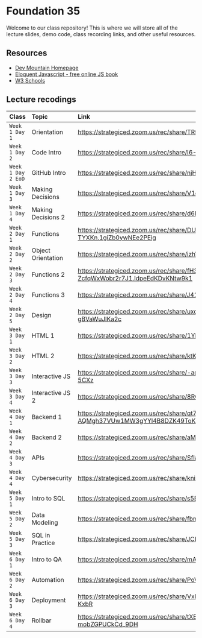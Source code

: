 # Foundation 35

Welcome to our class repository! This is where we will store all of the lecture slides, demo code, class recording links, and other useful resources.


## Resources

 - [Dev Mountain Homepage](https://ed.devmountain.com/)
 - [Eloquent Javascript - free online JS book](https://eloquentjavascript.net/)
 - [W3 Schools](https://www.w3schools.com/js/default.asp)


## Lecture recodings


| Class | Topic     | Link                |
| :-------- | :------- | :------------------------- |
| `Week 1 Day 1` | Orientation | https://strategiced.zoom.us/rec/share/TRf9ezsMBDD8g-frWSo9bIRvy5zeFdAttQ3gx2kLeQiwm-KBtHxX79TKJEtRBoFK.rhZCCUUn4uDzB9fQ |
| `Week 1 Day 2` | Code Intro | https://strategiced.zoom.us/rec/share/I6-P7W8sgf1XuswkMS9IC3IG3E4W4Gr6DXskA7315-J1bFS7Lqg5Zd0tLimvkw0z.U6Sl2BAJgkKkZdJg |
| `Week 1 Day 2 EoD` | GitHub Intro | https://strategiced.zoom.us/rec/share/njHWuVsDGS_hx_29pV1na2U8KadLM4kowtjF8kR1gOi8p7H-I3HxATNb2f1eLn2j.rGjGIvM35D7YO466 |
| `Week 1 Day 3` | Making Decisions | https://strategiced.zoom.us/rec/share/V1d8jLLoc5CIHpPxnMQ_pczXq3eKf63YoatPb34G1NsDmVt3qDTE1j5Y-YCLI214.zg_srnMTiw17tt7J |
| `Week 1 Day 4` | Making Decisions 2 | https://strategiced.zoom.us/rec/share/d6NzGGvqkU5tILDrhvNC3URppGDuVQ4Zzt-LDUtLcBWbvqpPSjHBLKSbATl2lIlD.qmw300BypZNLjQ2o |
| `Week 2 Day 1` | Functions | https://strategiced.zoom.us/rec/share/DUyLHmElDyK-nW5ENz5UmmmoiCHok3uOV02x_0Aj0k0jMbpEudJOd9N0Pl-TYXKn.1giZb0ywNEe2PEig |
| `Week 2 Day 2` | Object Orientation | https://strategiced.zoom.us/rec/share/izhWKH6vFEm84V4193pfrPxsEGq6IurHqsC6uYNBh2t5lTYVRgcXzr59lqVpfGO4.tbglYoSHimVNAy6g |
| `Week 2 Day 3` | Functions 2 | https://strategiced.zoom.us/rec/share/fH3vOcWWT7gFS1dgPtQTuDyBkIgSWv8iCL5J3hKoUhwQW8sD-ZcfqWxWobr2r7J1.IdpeEdKDvKNtw9k1 |
| `Week 2 Day 4` | Functions 3 | https://strategiced.zoom.us/rec/share/J41mx4TB_Uuj5-1QPrPA_bnFY2UQC1KUepVDV3fHFYI6PsDe29-nJqYwh-e4bBnA.kTSn8dVkuaFOhi_5 |
| `Week 2 Day 5` | Design | https://strategiced.zoom.us/rec/share/uxq9aiCUYuUe8dKLWJ1Fuu3_BU_gPXYYiyT5DOdOlu7O5S8xwNogg3t2E_O3ze0G.6Me-gBVaWuJlKa2c |
| `Week 3 Day 1` | HTML 1 | https://strategiced.zoom.us/rec/share/1YlSJETUITwGyJF8nJ6rSRXAEK7ctAKwSMGZRtGq8VPExIFMxjsN6FaNOT2aqsyr.LbcJRY-peytUSItP |
| `Week 3 Day 2` | HTML 2 | https://strategiced.zoom.us/rec/share/ktKAFxOlbByIhZ30UaUPc7_tg9-hmuGHhbyo68qMJ-0_Yy3ZiC7eCTi_JsFQdha7.lEQbMAepXOSLy68J |
| `Week 3 Day 3` | Interactive JS | https://strategiced.zoom.us/rec/share/-adAPIw3WtLpbCN0AoulZkobzNAfSv7RmrObYOTVwuQVusWMspwGUOik_LXvhwUq._8qUq2HBtEN-5CXz |
| `Week 3 Day 4` | Interactive JS 2 | https://strategiced.zoom.us/rec/share/8RGTuF-gpd8fqBsviXsrzKXVerN0XWWX9uA8MbWwe5DufTksRpdd17HkjU3soeJC.JmKVk4_a-rgmrKl_ |
| `Week 4 Day 1` | Backend 1 | https://strategiced.zoom.us/rec/share/qt7mNTU8EJPl-AQMgh37VUw1MW3gYYl4B8DZK49ToKmqhxDc1lIyk_IB4SQ9bLWq.ABgP9vnHxLCu5zTa |
| `Week 4 Day 2` | Backend 2 | https://strategiced.zoom.us/rec/share/aMtjn_Fkd_flT26Y1Zqi-neFxpVWgoCYbx3KaG89QbjVme72Sw6puqMg3xgpYkOX.ZiEkJJZo__ua97Zm |
| `Week 4 Day 3` | APIs | https://strategiced.zoom.us/rec/share/SfIaZxU527am9ea0ofbvC78M915pv1wbDqzFoOUlElMBhu7_b3Tk1Vkk0oQAsntD.SsXnJ-d6eZmfReji |
| `Week 4 Day 4` | Cybersecurity | https://strategiced.zoom.us/rec/share/knicuRQrcVVvJx8DHMgHbR3Fz2TCTKFINfH9o1kno0SLvIJXdpC7yxlj-aayVfYX.9oUBbya3nMo_jDqd |
| `Week 5 Day 1` | Intro to SQL | https://strategiced.zoom.us/rec/share/s5BY0HszUaILga4cgOOWZjC9g1iGTmSLaudXvfcJjiGFRGiada37d7XJCMjTPVOA.4Wbq6S-QC1b_pb34 |
| `Week 5 Day 2` | Data Modeling | https://strategiced.zoom.us/rec/share/fbm020FjrAMceTD81D3bytF5tkkfkAKClyJ329pITiPpR2s8lvPbsB3lTtueUp-S.lhjh66teKzXnZSjq |
| `Week 5 Day 3` | SQL in Practice | https://strategiced.zoom.us/rec/share/JCEEueKGJH0Ircp8ln1ypIpViX3OzlLvMctpNJ9dOdMcbeNhpWeKnaa3Sc7qkVr9.9eKPW9ARZXuMwOHQ |
| `Week 6 Day 1` | Intro to QA | https://strategiced.zoom.us/rec/share/mAIXudgoFfYYbjklF6W4shiwAPzYXToatFh8H_lY8vZBmLRtNDLnKGISWu4kXeB1.tKkYHAlqJEJanr8T |
| `Week 6 Day 2` | Automation | https://strategiced.zoom.us/rec/share/PoVb9z025Z0vA3Jq6YrFcHaXw_foHBDuPcsfqg8f8CAuVLQ7uindIUYQmQlFny9d.L7w0pF9TT1dy0XH6 |
| `Week 6 Day 3` | Deployment | https://strategiced.zoom.us/rec/share/VxlWDoG9UNBfg5Q5AU9y60oZSlzfyS9KAh3YfX-uUTrukhJDzJRx0dW3GaITKNlo.W00S4bOoX85-KxbR |
| `Week 6 Day 4` | Rollbar | https://strategiced.zoom.us/rec/share/tXEZYbvxAeWlrDTSULfUJqqZOVv67xLcvvRwwwBDLy_u8zNSy2RD0vD5-3aMd41c.-mobZGPUCkCd_9DH |